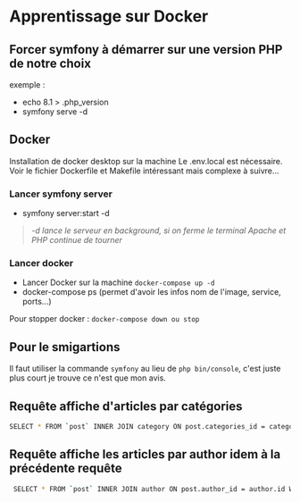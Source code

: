 # Apprentissage sur Docker

## Forcer symfony à démarrer sur une version PHP de notre choix

exemple :
- echo 8.1 > .php_version
- symfony serve -d
  
## Docker

Installation de docker desktop sur la machine
Le .env.local est nécessaire. 
Voir le fichier Dockerfile et Makefile intéressant mais complexe à suivre...

### Lancer symfony server

- symfony server:start -d 
> _-d lance le serveur en background, si on ferme le terminal Apache et PHP continue de tourner_
  
### Lancer docker
- Lancer Docker sur la machine `docker-compose up -d`
- docker-compose ps (permet d'avoir les infos nom de l'image, service, ports...)

Pour stopper docker : `docker-compose down ou stop`

## Pour le smigartions

Il faut utiliser la commande `symfony` au lieu de `php bin/console`, c'est juste plus court je trouve ce n'est que mon avis.

## Requête affiche d'articles par catégories

```bash
SELECT * FROM `post` INNER JOIN category ON post.categories_id = category.id WHERE category.id = 2
```

## Requête affiche les articles par author idem à la précédente requête

```bash
 SELECT * FROM `post` INNER JOIN author ON post.author_id = author.id WHERE author.id = 2
 ```